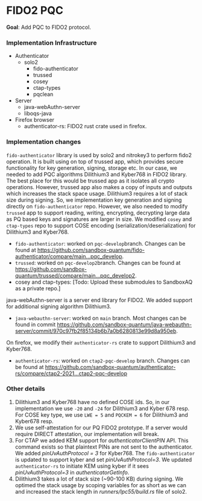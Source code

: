 # FIDO2 PQC

 **Goal**: Add PQC to FIDO2 protocol.

### Implementation Infrastructure
 - Authenticator
   - solo2 
        - fido-authenticator
        - trussed
        - cosey
        - ctap-types
        - pqclean
 - Server
   - java-webAuthn-server 
   - liboqs-java
 - Firefox browser
     - authenticator-rs: FIDO2 rust crate used in firefox. 

### Implementation changes
`fido-authenticator` library is used by solo2 and nitrokey3 to perform fido2 operation. It is built using on top of trussed app, which provides secure functionality for key generation, signing, storage etc. In our case, we needed to add PQC algorithms Dilithium3 and Kyber768 in FIDO2 library. The best place for this would be trussed app as it isolates all crypto operations. However, trussed app also makes a copy of inputs and outputs which increases the stack space usage. Dilithium3 requires a lot of stack size during signing. So, we implementation key generation and signing directly on `fido-authenticator` repo. However, we also needed to modify `trussed` app to support reading, writing, encrypting, decrypting large data as PQ based keys and signatures are larger in size. We modified `cosey` and `ctap-types` repo to support COSE encoding (serialization/deserialization) for Dilithium3 and Kyber768.
- `fido-authenticator`: worked on `pqc-develop`branch. Changes can be found at https://github.com/sandbox-quantum/fido-authenticator/compare/main...pqc_develop.
- `trussed`: worked on `pqc-develop2`branch. Changes can be found at https://github.com/sandbox-quantum/trussed/compare/main...pqc_develop2.
- cosey and ctap-types: [Todo: Upload these submodules to SandboxAQ as a private repo.]

java-webAuthn-server is a server end library for FIDO2. We added support for additional signing algorithm Dilithium3.
- `java-webauthn-server`: worked on `main` branch. Most changes can be found in commit https://github.com/sandbox-quantum/java-webauthn-server/commit/970c97fb2f85134b6b7a0b6280813e99d8a950eb.

On firefox, we modify their `authenticator-rs` crate to support Dilithium3 and Kyber768. 
- `authenticator-rs`: worked on `ctap2-pqc-develop` branch. Changes can be found at https://github.com/sandbox-quantum/authenticator-rs/compare/ctap2-2021...ctap2-pqc-develop


### Other details 
1. Dilithium3 and Kyber768 have no defined COSE ids. So, in our implementation we use `-20` and `-24` for Dilithium3 and Kyber 678 resp. For COSE key type, we use `LWE = 5` and `PQCKEM = 6` for Dilithium3 and Kyber678 resp.
2. We use self-attestation for our PQ FIDO2 prototype. If a server would require DIRECT attestation, our implementation will break.
3. For CTAP we added KEM support for *authenticatorClientPIN* API. This command exists so that plaintext PINs are not sent to the authenticator. We added *pinUvAuthProtocol = 3* for Kyber768. The `fido-authenticator` is updated to support kyber and set *pinUvAuthProtocol=3*. We updated `authenticator-rs` to initiate KEM using kyber if it sees *pinUvAuthProtocol=3* in *authenticatorGetInfo*.
4. Dilithium3 takes a lot of stack size (~90-100 KB) during signing. We optimed the stack usage by scoping variables for as short as we can and increased the stack length in *runners/lpc55/build.rs* file of solo2. 
